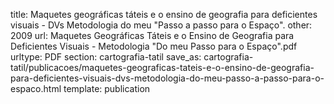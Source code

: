 title: Maquetes geográficas táteis e o ensino de geografia para deficientes visuais - DVs Metodologia do meu "Passo a passo para o Espaço".
other:  2009
url: Maquetes Geográficas Táteis e o Ensino de Geografia para Deficientes Visuais - Metodologia "Do meu Passo para o Espaço".pdf
urltype: PDF
section: cartografia-tatil
save_as: cartografia-tatil/publicacoes/maquetes-geograficas-tateis-e-o-ensino-de-geografia-para-deficientes-visuais-dvs-metodologia-do-meu-passo-a-passo-para-o-espaco.html
template: publication

